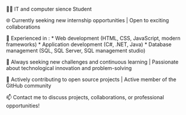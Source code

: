 👨‍💻 IT and computer sience Student

🌐 Currently seeking new internship opportunities | Open to exciting collaborations

💼 Experienced in : 
      * Web development (HTML, CSS, JavaScript, modern frameworks)
      * Application development (C#, .NET, Java)
      * Database management (SQL, SQL Server, SQL management studio)

🔧 Always seeking new challenges and continuous learning | Passionate about technological innovation and problem-solving

🚀 Actively contributing to open source projects | Active member of the GitHub community

📫 Contact me to discuss projects, collaborations, or professional opportunities!

<!---
Racketteu/Racketteu is a ✨ special ✨ repository because its `README.md` (this file) appears on your GitHub profile.
You can click the Preview link to take a look at your changes.
--->
